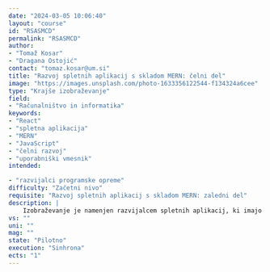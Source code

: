 ```yaml
---
date: "2024-03-05 10:06:40"
layout: "course"
id: "RSASMCD"
permalink: "RSASMCD"
author:
- "Tomaž Kosar"
- "Dragana Ostojić"
contact: "tomaz.kosar@um.si"
title: "Razvoj spletnih aplikacij s skladom MERN: čelni del"
image: "https://images.unsplash.com/photo-1633356122544-f134324a6cee"
type: "Krajše izobraževanje"
field:
- "Računalništvo in informatika"
keywords:
- "React"
- "spletna aplikacija"
- "MERN"
- "JavaScript"
- "čelni razvoj"
- "uporabniški vmesnik"
intended:

- "razvijalci programske opreme"
difficulty: "Začetni nivo"
requisite: "Razvoj spletnih aplikacij s skladom MERN: zaledni del"
description: |
    Izobraževanje je namenjen razvijalcem spletnih aplikacij, ki imajo predznanje iz zalednega dela MERN, želijo pa pridobiti znanje iz čelnega dela razvoja spletne aplikacije. Na čelnem delu obstajajo številne alternative tehnologije, med njimi pa izstopajo po popularnosti React, Vue in Angular. Na delavnici bomo primerjali njihove zmogljivosti in pokazali razlike. Poudarek tehnologije bo pa na tehnologiji React, ki je del sklada MERN. Na delavnici bodo udeleženci razvijali svoj uporabniški vmesnik. Spoznali bodo podporne tehnologije (React Router, Redux, Material Design). Po koncu delavnice bodo udeleženci imeli osnovno znanje iz razvoja čelnega dela spletne aplikacije (po skladu MERN).
vs: ""
uni: ""
mag: ""
state: "Pilotno"
execution: "Sinhrona"
ects: "1"
---
```

